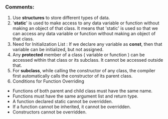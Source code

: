 
### Comments:
1. Use **structures** to store different types of data.
2. '**static**' is used to make access to any data variable or function without making an object of that class. It means that 'static' is used so that we can access any data variable or function without making an object of that class.
3. Need for Initialization List :
If we declare any variable as **const**, then that variable can be initialized, but not assigned.
4. Any **protected** member of a class ( variable or function ) can be accessed within that class or its subclass. It cannot be accessed outside that.
5. For **subclass**, while calling the constructor of any class, the compiler first automatically calls the constructor of its parent class. 
6. Conditions for Function Overriding
* Functions of both parent and child class must have the same name.
* Functions must have the same argument list and return type.
* A function declared static cannot be overridden.
* If a function cannot be inherited, it cannot be overridden.
* Constructors cannot be overridden.
